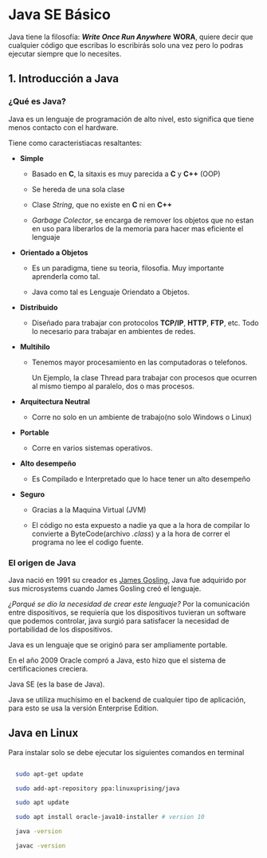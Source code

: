 # Java SE Básico

Java tiene la filosofía: _**Write Once Run Anywhere**_ **WORA**, quiere decir que cualquier código que escribas lo escribirás solo una vez pero lo podras ejecutar siempre que lo necesites.

## 1. Introducción a Java

### ¿Qué es Java?

Java es un lenguaje de programación de alto nivel, esto significa que tiene menos contacto con el hardware.

Tiene como caracteristiacas resaltantes:

+ **Simple**

    + Basado en **C**, la sitaxis es muy parecida a **C** y **C++** (OOP)
  
    + Se hereda de una sola clase
  
    + Clase _String_, que no existe en **C** ni en **C++**
  
    + _Garbage Colector_, se encarga de remover los objetos que no estan en uso para liberarlos de la memoria para hacer mas eficiente el lenguaje
  
+ **Orientado a Objetos**

    + Es un paradigma, tiene su teoria, filosofia. Muy importante aprenderla como tal.
    
    + Java como tal es Lenguaje Oriendato a Objetos.

+ **Distribuido**

    + Diseñado para trabajar con protocolos **TCP/IP**, **HTTP**, **FTP**, etc. Todo lo necesario para trabajar en ambientes de redes.

+ **Multihilo**

    + Tenemos mayor procesamiento en las computadoras o telefonos.
      
      Un Ejemplo, la clase Thread para trabajar con procesos que ocurren al mismo tiempo al paralelo, dos o mas procesos.

+ **Arquitectura Neutral**

    + Corre no solo en un ambiente de trabajo(no solo Windows o Linux)

+ **Portable**

    + Corre en varios sistemas operativos.

+ **Alto desempeño**

    + Es Compilado e Interpretado que lo hace tener un alto desempeño

+ **Seguro**

    + Gracias a la Maquina Virtual (JVM)
    
    + El código no esta expuesto a nadie ya que a la hora de compilar lo convierte a ByteCode(archivo _.class_) y a la hora de correr el programa no lee el codigo fuente.


### El origen de Java

Java nació en 1991 su creador es [James Gosling](https://es.wikipedia.org/wiki/James_Gosling), Java fue adquirido por sus microsystems cuando James Gosling creó el lenguaje.

_¿Porqué se dio la necesidad de crear este lenguaje?_ Por la comunicación entre dispositivos, se requiería que los dispositivos tuvieran un software que podemos controlar, java surgió para satisfacer la necesidad de portabilidad de los dispositivos.

Java es un lenguaje que se originó para ser ampliamente portable.

En el año 2009 Oracle compró a Java, esto hizo que el sistema de certificaciones creciera.

Java SE (es la base de Java).

Java se utiliza muchísimo en el backend de cualquier tipo de aplicación, para esto se usa la versión Enterprise Edition.


## Java en Linux

Para instalar solo se debe ejecutar los siguientes comandos en terminal

```sh

  sudo apt-get update

  sudo add-apt-repository ppa:linuxuprising/java

  sudo apt update

  sudo apt install oracle-java10-installer # version 10

  java -version

  javac -version

```
